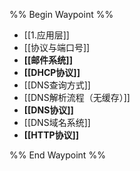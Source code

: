 %% Begin Waypoint %%
- [[1.应用层]]
- [[协议与端口号]]
- **[[邮件系统]]**
- **[[DHCP协议]]**
- [[DNS查询方式]]
- [[DNS解析流程（无缓存）]]
- **[[DNS协议]]**
- [[DNS域名系统]]
- **[[HTTP协议]]**

%% End Waypoint %%